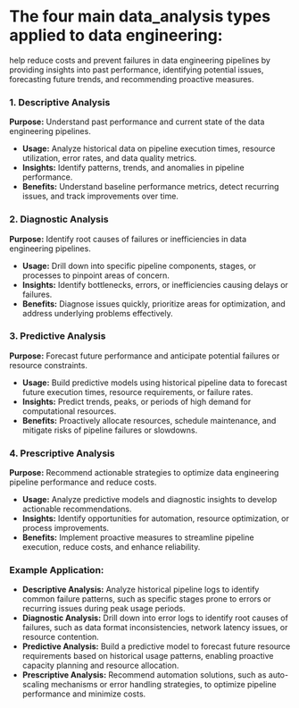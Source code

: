 # The four main data_analysis types applied to data engineering:
<p>help reduce costs and prevent failures in data engineering pipelines by providing insights into past performance, identifying potential issues, forecasting future trends, and recommending proactive measures.</p>

### 1. Descriptive Analysis

**Purpose:** Understand past performance and current state of the data engineering pipelines.

- **Usage:** Analyze historical data on pipeline execution times, resource utilization, error rates, and data quality metrics.
- **Insights:** Identify patterns, trends, and anomalies in pipeline performance.
- **Benefits:** Understand baseline performance metrics, detect recurring issues, and track improvements over time.

### 2. Diagnostic Analysis

**Purpose:** Identify root causes of failures or inefficiencies in data engineering pipelines.

- **Usage:** Drill down into specific pipeline components, stages, or processes to pinpoint areas of concern.
- **Insights:** Identify bottlenecks, errors, or inefficiencies causing delays or failures.
- **Benefits:** Diagnose issues quickly, prioritize areas for optimization, and address underlying problems effectively.

### 3. Predictive Analysis

**Purpose:** Forecast future performance and anticipate potential failures or resource constraints.

- **Usage:** Build predictive models using historical pipeline data to forecast future execution times, resource requirements, or failure rates.
- **Insights:** Predict trends, peaks, or periods of high demand for computational resources.
- **Benefits:** Proactively allocate resources, schedule maintenance, and mitigate risks of pipeline failures or slowdowns.

### 4. Prescriptive Analysis

**Purpose:** Recommend actionable strategies to optimize data engineering pipeline performance and reduce costs.

- **Usage:** Analyze predictive models and diagnostic insights to develop actionable recommendations.
- **Insights:** Identify opportunities for automation, resource optimization, or process improvements.
- **Benefits:** Implement proactive measures to streamline pipeline execution, reduce costs, and enhance reliability.

### Example Application:

- **Descriptive Analysis:** Analyze historical pipeline logs to identify common failure patterns, such as specific stages prone to errors or recurring issues during peak usage periods.
- **Diagnostic Analysis:** Drill down into error logs to identify root causes of failures, such as data format inconsistencies, network latency issues, or resource contention.
- **Predictive Analysis:** Build a predictive model to forecast future resource requirements based on historical usage patterns, enabling proactive capacity planning and resource allocation.
- **Prescriptive Analysis:** Recommend automation solutions, such as auto-scaling mechanisms or error handling strategies, to optimize pipeline performance and minimize costs.
